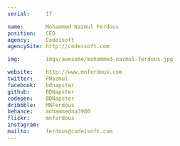 ```yaml
---
serial:     17

name:       Mohammed Nazmul Ferdous
position:   CEO
agency:     Codeisoft
agencySite: http://codeisoft.com

img:        imgs/awesome/mohammed-nazmul-ferdous.jpg

website:    http://www.mnferdous.com
twitter:    FNazmul
facebook:   bdnapster
github:     BDNapster
codepen:    BDNapster
dribbble:   MNFerdous
behance:    mohammedna3980
flickr:     mnferdous
instagram:  
mailto:     ferdous@codeisoft.com
---
```

